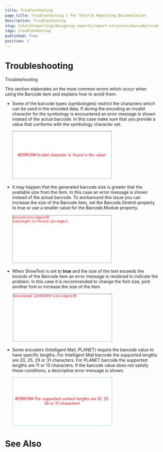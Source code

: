 ```yaml
---
title: Troubleshooting
page_title: Troubleshooting | for Telerik Reporting Documentation
description: Troubleshooting
slug: telerikreporting/designing-reports/report-structure/barcode/troubleshooting
tags: troubleshooting
published: True
position: 2
---
```


# Troubleshooting

Troubleshooting

This section elaborates on the most common errors which occur when using the Barcode item and explains how to avoid them.

* Some of the barcode types (symbologies) restrict the characters which can be used in
            the encoded data. If during the encoding an invalid character for the symbology is encountered
            an error message is shown instead of the actual barcode. In this case make sure that you provide
            a value that conforms with the symbology character set.
            
  ![barcode-errors-invalid-value](images/Barcodes/barcode-errors-invalid-value.png)

* It may happen that the generated barcode size is greater that the available size from the item. In this
            case an error message is shown instead of the actual barcode. To workaround this issue you can increase the
            size of the Barcode item, set the Barcode.Stretch property to true or use a smaller value for the Barcode.Module
            property.
            
  ![barcode-errors-large-size](images/Barcodes/barcode-errors-large-size.png)

* When ShowText is set to __true__ and the size of the text exceeds the bounds of the Barcode item an error
            message is rendered to indicate the problem. In this case it is recommended to change the font size, pick another font or increase the size of the item.
            
  ![barcode-errors-large-text](images/Barcodes/barcode-errors-large-text.png)

* Some encoders (Intelligent Mail, PLANET) require the barcode value to have specific lengths. For Intelligent Mail barcode the supported lengths are 20, 25, 29 or 31
            characters. For PLANET barcode the supported lengths are 11 or 13 characters. If the barcode value does not satisfy these conditions, a descriptive error message is shown.
            
  ![barcode-errors-invalid-content-length](images/Barcodes/barcode-errors-invalid-content-length.png)

# See Also

